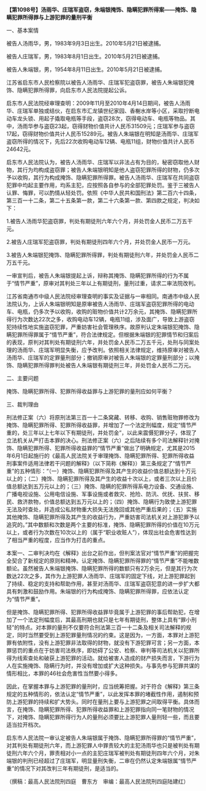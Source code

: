 **【第1098号】汤雨华、庄瑞军盗窃，朱端银掩饰、隐瞒犯罪所得案——掩饰、隐瞒犯罪所得罪与上游犯罪的量刑平衡**

一、基本案情

被告人汤雨华，男，1983年9月3日出生。2010年5月21日被逮捕。

被告人庄瑞军，男，1983年8月1日出生。2010年5月21日被逮捕。

被告人朱端银，男，1954年8月11日出生。2010年5月21日被逮捕。

江苏省启东市人民检察院以被告人汤雨华、庄瑞军犯盗窃罪，被告人朱端银犯掩饰、隐瞒犯罪所得罪，向启东市人民法院提起公诉。

启东市人民法院经审理查明：2009年11月至2010年4月14日期间，被告人汤雨华、庄瑞军单独或结伙，在启东市汇龙镇世纪家园、香榭水岸等小区，采取拧断电动车龙头锁、用起子撬取电瓶等手段，盗窃28次，窃得电动车、电瓶等物品。其中，汤雨华参与盗窃23起，窃得财物价值共计人民币31509元；庄瑞军参与盗窃17起，窃得财物价值共计人民币15289元。被告人朱端银在明知是汤雨华、庄瑞军盗窃所得的情况下，先后22次收购电动车12辆、电瓶11组，财物价值共计人民币24642元。

启东市人民法院认为，被告人汤雨华、庄瑞军以非法占有为目的，秘密窃取他人财物，其行为均构成盗窃罪；被告人朱端银明知是他人盗窃犯罪所得的财物，仍多次予以收购，其行为构成掩饰、隐瞒犯罪所得罪。被告人汤雨华、庄瑞军在共同盗窃犯罪中均起主要作用，均系主犯，应按照各自参与的全部犯罪处罚。鉴于三被告人认罪、悔罪，可以酌情从轻处罚。依照《中华人民共和国刑法》第二百六十四条，第三百一十二条，第二十五条第一款，第二十六条第一款、第四款之规定，判决如下：

1.被告人汤雨华犯盗窃罪，判处有期徒刑六年六个月，并处罚金人民币二万五干元。

2.被告人庄瑞军犯盗窃罪，判处有期徒刑四年六个月，并处罚金人民币一万元。

3.被告人朱端银犯掩饰、隐瞒犯罪所得罪，判处有期徒刑六年，并处罚金人民币二万五千元。

一审宣判后，被告人朱端银提起上诉，辩称其掩饰、隐瞒犯罪所得的行为不属于“情节严重”，原审对其判处三年以上有期徒刑，量刑过重，请求二审法院改判。

江苏省南通市中级人民法院经审理查明的事实及证据与一审相同。南通市中级人民法院认为，上诉人朱端银明知是原审被告人汤雨华、庄瑞军盗窃犯罪所得的电动车、电瓶，仍多次予以收购，收购的赃物价值共计2万余元，其掩饰、隐瞒犯罪所得行为次数达22次之多，收购电动车12辆，电瓶11组，涉及面广，导致上游盗窃犯持续性地实施盗窃犯罪，严重妨害社会管理秩序。故原判认定朱端银犯掩饰、隐瞒犯罪所得罪属于“情节严重”，符合法律规定。但根据朱端银的犯罪情节和归案后的表现，原判对其判处有期徒刑六年，并处罚金人民币二万五千元，处刑与同案处理的汤雨华、庄瑞军明显失衡，应予改判。依照相关法律规定，维持原审对被告人汤雨华、庄瑞军的定罪量刑部分；撤销原审对被告人朱端银的定罪量刑部分；以掩饰、隐瞒犯罪所得罪判处被告人朱端银有期徒刑三年，并处罚金人民币二万元。

二、主要问题

掩饰、隐瞒犯罪所得、犯罪所得收益罪与上游犯罪的量刑应如何平衡？

三、裁判理由

刑法修正案（六）将原刑法第三百一十二条窝藏、转移、收购、销售赃物罪修改为掩饰、隐瞒犯罪所得、犯罪所得收益罪，并增加了一个法定刑幅度，规定“情节严重的，处三年以上七年以下有期徒刑，并处罚金”，以此来震慑犯罪分子，体现了立法机关从严打击本罪的决心。刑法修正案（六）之后陆续有多个司法解释针对掩饰、隐瞒犯罪所得、犯罪所得收益罪的“情节严重”做出了明确规定，尤其是2015年6月1日起施行的《最高人民法院关于审理掩饰、隐瞒犯罪所得、犯罪所得收益刑事案件适用法律若干问题的解释》（以下简称《解释》）第三条规定了“情节严重”的五种情形：“（一）掩饰、隐瞒犯罪所得及其产生的收益价值总额达到十万元以上的；（二）掩饰、隐瞒犯罪所得及其产生的收益十次以上，或者三次以上且价值总额达到五万元以上的；（三）掩饰、隐瞒的犯罪所得系电力设备、交通设施、广播电视设施、公用电信设施、军事设施或者救灾、抢险、防汛、优抚、扶贫、移民、救济款物，价值总额达到五万元以上的；（四）掩饰、隐瞒行为致使上游犯罪无法及时查处，并造成公私财物重大损失无法挽回或其他严重后果的；（五）实施其他掩饰、隐瞒犯罪所得及其产生的收益行为，严重妨害司法机关对上游犯罪予以追究的。”其中数额和次数是两个主要的标准，掩饰、隐瞒犯罪所得的价值在10万元以上，或者行为次数在10次以上的（属于“职业收赃人”），体现出社会危害性达到了相当严重的程度，应当作为打击的重点。

本案一、二审判决均在《解释》出台之前作出，但判案法官对“情节严重”的把握完全契合了新规定的原则和精神。认定掩饰、隐瞒犯罪所得罪的“情节严重”不能唯数额论。虽然被告人朱端银掩饰、隐瞒犯罪所得的数额只有2万余元，但是其行为次数达22次之多，其作为上游犯罪人汤雨华、庄瑞军的固定下线，对上游犯罪起到了持续、稳定的支持和帮助作用，甚至对汤雨华、庄瑞军盗窃犯意的进一步扩大都具有刺激和鼓励作用。朱端银的行为构成掩饰、隐瞒犯罪所得罪，应依法认定为“情节严重”。

但是掩饰、隐瞒犯罪所得、犯罪所得收益罪毕竟属于上游犯罪的事后帮助犯，在增加了一个法定刑幅度后，其最高刑期也就只是七年有期徒刑，整体上具有“罪小刑轻”的特点。对本罪的量刑不仅要符合刑法第三百一十二条及相关司法解释的规定，同时当然要受到上游犯罪量刑情况的约束。这是因为，一方面，本罪对上游犯罪有依附性，没有上游犯罪非法取得的财物，就没有下游犯罪可言；另一方面，本罪惩罚的重点在于妨害司法秩序，即妨碍了公安、检察、审判等司法机关以犯罪所得为线索查处和破获上游犯罪的活动。就给被害人造成的财产损失而言，下游行为人在实施掩饰、隐瞒行为时，并没有增加或扩大这种损失。与事先参与犯罪共谋的情形相比，本罪的46社会危害性当然要小得多。

因此，在掌握本罪与上游犯罪的量刑时，应当统筹把握。对于符合《解释》第三条规定的五种情形的，依法认定“情节严重”，以此发挥本罪的堵截性作用，遏制和预防上游犯罪的持续和扩大势头。同时在量刑上要与上游犯罪之间取得平衡。具体而言，在掩饰、隐瞒犯罪所得、犯罪所得收益罪和上游犯罪指向同一笔财物的情况下，对掩饰、隐瞒犯罪所得行为人的量刑必须要比上游犯罪人量刑轻一些，而且要适当拉开档次。

启东市人民法院一审认定被告人朱端银属于掩饰、隐瞒犯罪所得罪的“情节严重”，对其判处有期徒刑六年，而上游犯罪人中罪责较大的主犯汤雨华也只是被判处有期徒刑六年六个月，罪责相对小一点的主犯庄瑞军被判处有期徒刑四年六个月，对朱端银的判刑已经超过了庄瑞军，明显量刑失衡，二审在仍然认定朱端银属“情节严重”的情况下对其改判三年有期徒刑，是适当的。

（撰稿：最高人民法院刑四庭　曹东方　审编：最高人民法院刑四庭陆建红）